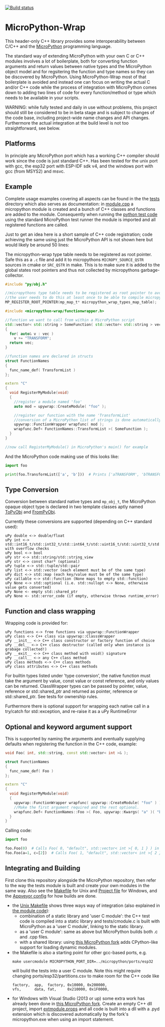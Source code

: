 [![Build status](https://ci.appveyor.com/api/projects/status/3a7gmffr0mpfv9va?svg=true)](https://ci.appveyor.com/project/stinos/micropython-wrap)

MicroPython-Wrap
================

This header-only C++ library provides some interoperability between C/C++ and the [MicroPython](https://github.com/micropython/micropython) programming language.

The standard way of extending MicroPython with your own C or C++ modules involves a lot of boilerplate,
both for converting function arguments and return values between native types and the MicroPython object model and for
regsitering the function and type names so they can be discovered by MicroPython.
Using MicroPython-Wrap most of that boilerplate is avoided and instead one can focus on writing the actual C and/or C++ code
while the process of integration with MicroPython comes down to adding two lines of code for every function/method or type which needs to be
available in your scripts.

WARNING: while fully tested and daily in use without problems, this project should still be considered to be in beta stage and is subject to changes of the
code base, including project-wide name changes and API changes.
Furthermore the actual integration at the build level is not too straightforward, see below.

Platforms
---------
In principle any MicroPython port which has a working C++ compiler should work since the code is just standard C++.
Has been tested for the unix port with gcc, the esp32 port with ESP-IDF sdk v4, and the windows port with gcc (from MSYS2) and msvc.

Example
-------
Complete usage examples covering all aspects can be found in the the [tests](tests) directory which also serves as documentation:
 in [module.cpp](tests/module.cpp) a micropython module is created and a bunch of C++ classes and functions are added to the module.
Consequently when running the [python test code](tests/py) using the standard MicroPython test runner the module is imported and all registered functions are called.

Just to get an idea here is a short sample of C++ code registration; code achieving the same using just the MicroPython API is not shown here but would likely be around 50 lines:

The micropython-wrap type table needs to be registered as root pointer. Safe this as a `.c` file and add it to micropythons
`MICROPY_SOURCE_QSTR` sources in cmake or `SRC_QSTR` in make. This is to make sure it is added to the global states root pointers
and thus not collected by micropythons garbage-collector.

```c
#include "py/obj.h"

//micropythons type table needs to be registered as root pointer to avoid garbage collection
//the user needs to do this at least once to be able to compile micropython-wrap
MP_REGISTER_ROOT_POINTER(mp_map_t* micropython_wrap_types_map_table);
```

```c++
#include <micropython-wrap/functionwrapper.h>

//function we want to call from within a MicroPython script
std::vector< std::string > SomeFunction( std::vector< std::string > vec )
{
  for( auto& v : vec )
    v += "TRANSFORM";
  return vec;
}

//function names are declared in structs
struct FunctionNames
{
  func_name_def( TransformList )
};

extern "C"
{
  void RegisterMyModule(void)
  {
    //register a module named 'foo'
    auto mod = upywrap::CreateModule( "foo" );

    //register our function with the name 'TransformList'
    //conversion of a MicroPython list of strings is done automatically
    upywrap::FunctionWrapper wrapfunc( mod );
    wrapfunc.Def< FunctionNames::TransformList >( SomeFunction );
  }
}

//now call RegisterMyModule() in MicroPython's main() for example
```

And the MicroPython code making use of this looks like:

```python
import foo

print(foo.TransformList(['a', 'b']))  # Prints ['aTRANSFORM', 'bTRANSFORM']
```

Type Conversion
---------------
Conversion between standard native types and `mp_obj_t`, the MicroPython opaque object type
is declared in two template classes aptly named [ToPyObj](detail/topyobj.h) and [FromPyObj](detail/frompyobj.h).

Currently these conversions are supported (depending on C++ standard used):

    uPy double <-> double/float
    uPy int <-> std::int16_t/std::int32_t/std::int64_t/std::uint16_t/std::uint32_t/std::uint64_t with overflow checks
    uPy bool <-> bool
    uPy str <-> std::string/std::string_view
    uPy str <-> const char* (optional)
    uPy tuple <-> std::tuple/std::pair
    uPy list <-> std::vector (each element must be of the same type)
    uPy dict <-> std::map (each key/value must be of the same type)
    uPy callable <-> std::function (None maps to empty std::function)
    uPy None <-> std::optional (i.e. std::nullopt <-> None, otherwise value gets converted)
    uPy None <- empty std::shared_ptr
    uPy None <- std::error_code (if empty, otherwise throws runtime_error)

Function and class wrapping
---------------------------
Wrapping code is provided for:

    uPy functions <-> free functions via upywrap::FunctionWrapper
    uPy class <-> C++ class via upywrap::ClasssWrapper
    uPy __init__ <-> C++ class constructor or factory function of choice
    uPy __del__ <-> C++ class destructor (called only when instance is grabage collected!)
    uPy __exit__ <-> C++ class method with void() signature
    uPy __call__ <-> any C++ class method
    uPy class methods <-> C++ class methods
    uPy class attributes <-> C++ class methods

For builtin types listed under 'type conversion', the native function must take the argument by value, const value or const reference,
and only values can be returned.
ClassWrapper types can be passed by pointer, value, reference or std::shared_ptr and returned as pointer,
reference or std::shared_ptr. See tests for ownership rules.

Furthermore there is optional support for wrapping each native call in a try/catch for std::exception,
and re-raise it as a uPy RuntimeError

Optional and keyword argument support
-------------------------------------
This is supported by naming the arguments and eventually supplying defaults when registering the function in the C++ code, example:

```c++
void Foo( int, std::string, const std::vector< int >& );

struct FunctionNames
{
  func_name_def( Foo )
};

extern "C"
{
  void RegisterMyModule(void)
  {
    upywrap::FunctionWrapper wrapfunc( upywrap::CreateModule( "foo" ) );
    //Make the first argument required and the rest optional.
    wrapfunc.Def< FunctionNames::Foo >( Foo, upywrap::Kwargs( "a" )( "b", "default" )( "c", {0, 1} ) );
  }
}

```

Calling code:

```python
import foo

foo.Foo(0)  # Calls Foo( 0, "default", std::vector< int >{ 0, 1 } ) in C++.
foo.Foo(a=1, c=[2])  # Calls Foo( 1, "default", std::vector< int >{ 2 } ) in C++.
```


Integrating and Building
------------------------
First clone this repository alongside the MicroPython repository, then refer to the way the tests module
is built and create your own modules in the same way. Also see the [Makefile](Makefile) for Unix and
[Project file](micropython-wrap.vcxproj) for Windows, and the [Appveyor config](.appveyor.yml) for how builds are done.

- the [Unix Makefile](Makefile) shows three ways way of integration (also explained in [the module code](module.h)):
    - combination of a static library and 'user C module': the C++ test code is compiled into a static library
      and tests/cmodule.c is built with MicroPython as a 'user C module', linking to the static library.
    - as a 'user C module': same as above but MicroPython builds both .c and .cpp files.
    - with a shared library: using [this MicroPython fork](https://github.com/stinos/micropython/tree/windows-pyd) adds CPython-like
      support for loading dynamic modules.
- the Makefile is also a starting point for other gcc-based ports, e.g.
  ```
  make usercmodule MICROPYTHON_PORT_DIR=../micropython/ports/esp32
  ```
  will build the tests into a user C module. Note this might require changing ports/esp32/partitions.csv to make room for the C++ code like
  ```
  factory,  app,  factory, 0x10000, 0x200000,
  vfs,      data, fat,     0x210000, 0x1F0000,
  ```
- for Windows with Visual Studio (2013 or up) some extra work has already been done in [this MicroPython fork](https://github.com/stinos/micropython/tree/windows-pyd).
  Create an empty C++ dll project, import [extmodule.props](https://github.com/stinos/micropython/blob/windows-pyd/ports/windows/msvc/extmodule.props)
  and all code is built into a dll with a .pyd extension which is discovered automatically by the fork's micropython.exe when using
  an import statement.
